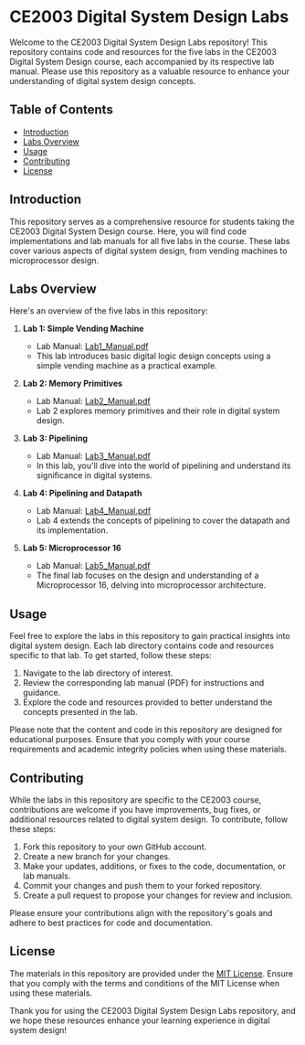 # CE2003 Digital System Design Labs

Welcome to the CE2003 Digital System Design Labs repository! This repository contains code and resources for the five labs in the CE2003 Digital System Design course, each accompanied by its respective lab manual. Please use this repository as a valuable resource to enhance your understanding of digital system design concepts.

## Table of Contents

- [Introduction](#introduction)
- [Labs Overview](#labs-overview)
- [Usage](#usage)
- [Contributing](#contributing)
- [License](#license)

## Introduction

This repository serves as a comprehensive resource for students taking the CE2003 Digital System Design course. Here, you will find code implementations and lab manuals for all five labs in the course. These labs cover various aspects of digital system design, from vending machines to microprocessor design.

## Labs Overview

Here's an overview of the five labs in this repository:

1. **Lab 1: Simple Vending Machine**
   - Lab Manual: [Lab1_Manual.pdf](Lab1_Manual.pdf)
   - This lab introduces basic digital logic design concepts using a simple vending machine as a practical example.

2. **Lab 2: Memory Primitives**
   - Lab Manual: [Lab2_Manual.pdf](Lab2_Manual.pdf)
   - Lab 2 explores memory primitives and their role in digital system design.

3. **Lab 3: Pipelining**
   - Lab Manual: [Lab3_Manual.pdf](Lab3_Manual.pdf)
   - In this lab, you'll dive into the world of pipelining and understand its significance in digital systems.

4. **Lab 4: Pipelining and Datapath**
   - Lab Manual: [Lab4_Manual.pdf](Lab4_Manual.pdf)
   - Lab 4 extends the concepts of pipelining to cover the datapath and its implementation.

5. **Lab 5: Microprocessor 16**
   - Lab Manual: [Lab5_Manual.pdf](Lab5_Manual.pdf)
   - The final lab focuses on the design and understanding of a Microprocessor 16, delving into microprocessor architecture.

## Usage

Feel free to explore the labs in this repository to gain practical insights into digital system design. Each lab directory contains code and resources specific to that lab. To get started, follow these steps:

1. Navigate to the lab directory of interest.
2. Review the corresponding lab manual (PDF) for instructions and guidance.
3. Explore the code and resources provided to better understand the concepts presented in the lab.

Please note that the content and code in this repository are designed for educational purposes. Ensure that you comply with your course requirements and academic integrity policies when using these materials.

## Contributing

While the labs in this repository are specific to the CE2003 course, contributions are welcome if you have improvements, bug fixes, or additional resources related to digital system design. To contribute, follow these steps:

1. Fork this repository to your own GitHub account.
2. Create a new branch for your changes.
3. Make your updates, additions, or fixes to the code, documentation, or lab manuals.
4. Commit your changes and push them to your forked repository.
5. Create a pull request to propose your changes for review and inclusion.

Please ensure your contributions align with the repository's goals and adhere to best practices for code and documentation.

## License

The materials in this repository are provided under the [MIT License](LICENSE). Ensure that you comply with the terms and conditions of the MIT License when using these materials.

Thank you for using the CE2003 Digital System Design Labs repository, and we hope these resources enhance your learning experience in digital system design!
